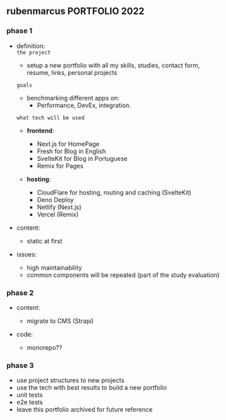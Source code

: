 ## rubenmarcus PORTFOLIO 2022

### phase 1

- definition: <br/>
  `the project`<br/>

  - setup a new portfolio with all my skills, studies, contact form, resume, links, personal projects

  `goals`<br/>

  - benchmarking different apps on:<br/>
    - Performance, DevEx, integration.

  `what tech will be used`<br/>

  - <b>frontend</b>:

    - Next.js for HomePage<br/>
    - Fresh for Blog in English<br/>
    - SvelteKit for Blog in Portuguese<br/>
    - Remix for Pages<br/>

  - <b>hosting</b>:
    - CloudFlare for hosting, routing and caching (SvelteKit)<br/>
    - Deno Deploy<br/>
    - Netlify (Next.js)<br/>
    - Vercel (Remix)<br/>

- content: <br/>

  - static at first

- issues: <br/>
  - high maintainability
  - common components will be repeated (part of the study evaluation)

### phase 2

- content: <br/>

  - migrate to CMS (Strapi)

- code: <br/>
  - monorepo??

### phase 3

- use project structures to new projects
- use the tech with best results to build a new portfolio
- unit tests
- e2e tests
- leave this portfolio archived for future reference
